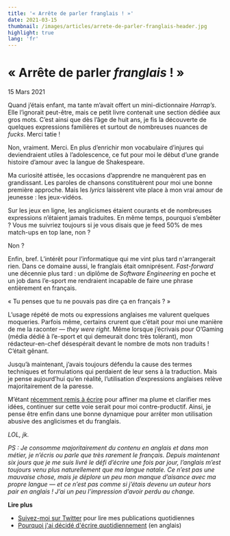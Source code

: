 ```yaml
---
title: '« Arrête de parler franglais ! »'
date: 2021-03-15
thumbnail: /images/articles/arrete-de-parler-franglais-header.jpg
highlight: true
lang: 'fr'
---
```


<h1>«&nbsp;Arrête de parler <em>franglais</em>&nbsp;!&nbsp;»</h1>

<span class="article-date">15 Mars 2021</span>

Quand j’étais enfant, ma tante m’avait offert un mini-dictionnaire _Harrap’s_. Elle l’ignorait peut-être, mais ce petit livre contenait une section dédiée aux gros mots. C’est ainsi que dès l’âge de huit ans, je fis la découverte de quelques expressions familières et surtout de nombreuses nuances de _fucks_. Merci tatie ! 

Non, vraiment. Merci. En plus d’enrichir mon vocabulaire d’injures qui deviendraient utiles à l’adolescence, ce fut pour moi le début d’une grande histoire d’amour avec la langue de Shakespeare.

Ma curiosité attisée, les occasions d’apprendre ne manquèrent pas en grandissant. Les paroles de chansons constituèrent pour moi une bonne première approche. Mais les _lyrics_ laissèrent vite place à mon vrai amour de jeunesse : les jeux-vidéos. 

Sur les jeux en ligne, les anglicismes étaient courants et de nombreuses expressions n’étaient jamais traduites. En même temps, pourquoi s’embêter ? Vous me suivriez toujours si je vous disais que je feed 50% de mes match-ups en top lane, non ?

Non ?

Enfin, bref. L’intérêt pour l’informatique qui me vint plus tard n'arrangerait rien. Dans ce domaine aussi, le franglais était omniprésent. _Fast-forward_ une décennie plus tard : un diplôme de _Software Engineering_ en poche et un job dans l’e-sport me rendraient incapable de faire une phrase entièrement en français. 

« Tu penses que tu ne pouvais pas dire ça en français ? » 

L’usage répété de mots ou expressions anglaises me valurent quelques moqueries. Parfois même, certains crurent que c’était pour moi une manière de me la raconter — _they were right_. Même lorsque j’écrivais pour O’Gaming (média dédié à l’e-sport et qui demeurait donc très tolérant), mon rédacteur-en-chef désespérait devant le nombre de mots non traduits ! C’était gênant.

Jusqu’à maintenant, j’avais toujours défendu la cause des termes techniques et formulations qui perdaient de leur sens à la traduction. Mais je pense aujourd’hui qu’en réalité, l’utilisation d’expressions anglaises relève majoritairement de la paresse. 

M’étant [récemment remis à écrire](/articles/my-commitment-to-writing.md) pour affiner ma plume et clarifier mes idées, continuer sur cette voie serait pour moi contre-productif. Ainsi, je pense être enfin dans une bonne dynamique pour arrêter mon utilisation abusive des anglicismes et du franglais.

_LOL, jk._

_PS : Je consomme majoritairement du contenu en anglais et dans mon métier, je n’écris ou parle que très rarement le français. Depuis maintenant six jours que je me suis livré le défi d’écrire une fois par jour, l’anglais m’est toujours venu plus naturellement que ma langue natale. Ce n’est pas une mauvaise chose, mais je déplore un peu mon manque d’aisance avec ma propre langue — et ce n’est pas comme si j’étais devenu un auteur hors pair en anglais ! J’ai un peu l’impression d’avoir perdu au change._

**Lire plus**

- [Suivez-moi sur Twitter](https://twitter.com/lau_cazanove) pour lire mes publications quotidiennes
- [Pourquoi j'ai décidé d'écrire quotidiennement](/articles/my-commitment-to-writing/) (en anglais)